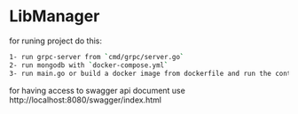 # LibManager

for runing project do this:

```bash
1- run grpc-server from `cmd/grpc/server.go`
2- run mongodb with `docker-compose.yml`
3- run main.go or build a docker image from dockerfile and run the container from docker-compose.yml
```

for having access to swagger api document use http://localhost:8080/swagger/index.html
